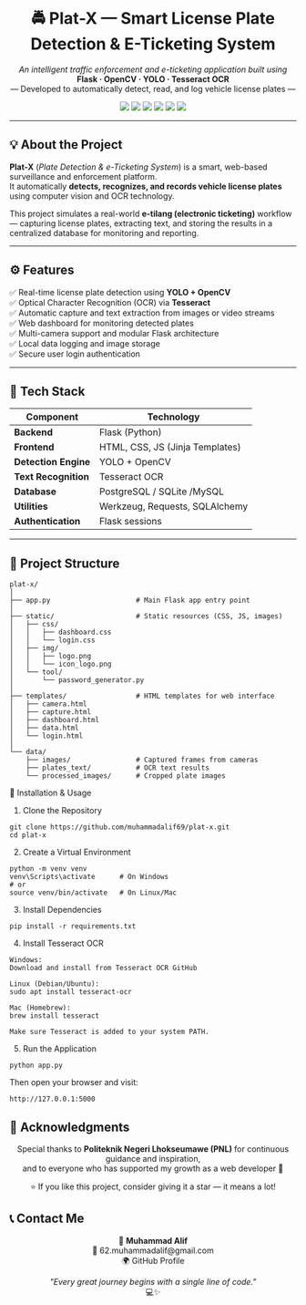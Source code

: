 <h1 align="center">🚔 Plat-X — Smart License Plate Detection & E-Ticketing System</h1>

<p align="center">
  <i>An intelligent traffic enforcement and e-ticketing application built using</i><br>
  <b>Flask · OpenCV · YOLO · Tesseract OCR</b><br>
  — Developed to automatically detect, read, and log vehicle license plates —
</p>

<p align="center">
  <img src="https://img.shields.io/badge/Python-3776AB?style=for-the-badge&logo=python&logoColor=white">
  <img src="https://img.shields.io/badge/Flask-000000?style=for-the-badge&logo=flask&logoColor=white">
  <img src="https://img.shields.io/badge/OpenCV-27338e?style=for-the-badge&logo=opencv&logoColor=white">
  <img src="https://img.shields.io/badge/YOLO-00FFFF?style=for-the-badge&logo=yolo&logoColor=black">
  <img src="https://img.shields.io/badge/TesseractOCR-4285F4?style=for-the-badge&logo=google&logoColor=white">
  <img src="https://img.shields.io/badge/Database-PostgreSQL-blue?style=for-the-badge&logo=postgresql&logoColor=white">
</p>

---

## 💡 About the Project

**Plat-X** (*Plate Detection & e-Ticketing System*) is a smart, web-based surveillance and enforcement platform.  
It automatically **detects, recognizes, and records vehicle license plates** using computer vision and OCR technology.  

This project simulates a real-world **e-tilang (electronic ticketing)** workflow — capturing license plates, extracting text, and storing the results in a centralized database for monitoring and reporting.

---

## ⚙️ Features

✅ Real-time license plate detection using **YOLO + OpenCV**  
✅ Optical Character Recognition (OCR) via **Tesseract**  
✅ Automatic capture and text extraction from images or video streams  
✅ Web dashboard for monitoring detected plates  
✅ Multi-camera support and modular Flask architecture  
✅ Local data logging and image storage  
✅ Secure user login authentication  

---

## 🧠 Tech Stack

| Component | Technology |
|------------|-------------|
| **Backend** | Flask (Python) |
| **Frontend** | HTML, CSS, JS (Jinja Templates) |
| **Detection Engine** | YOLO + OpenCV |
| **Text Recognition** | Tesseract OCR |
| **Database** | PostgreSQL / SQLite /MySQL |
| **Utilities** | Werkzeug, Requests, SQLAlchemy |
| **Authentication** | Flask sessions |

---

## 📁 Project Structure

```plaintext
plat-x/
│
├── app.py                     # Main Flask app entry point
│
├── static/                    # Static resources (CSS, JS, images)
│   ├── css/
│   │   ├── dashboard.css
│   │   └── login.css
│   ├── img/
│   │   ├── logo.png
│   │   └── icon_logo.png
│   └── tool/
│       └── password_generator.py
│
├── templates/                 # HTML templates for web interface
│   ├── camera.html
│   ├── capture.html
│   ├── dashboard.html
│   ├── data.html
│   └── login.html
│
└── data/
    ├── images/                # Captured frames from cameras
    ├── plates_text/           # OCR text results
    └── processed_images/      # Cropped plate images
```

🚀 Installation & Usage
1. Clone the Repository
```plaintext
git clone https://github.com/muhammadalif69/plat-x.git
cd plat-x
```

2. Create a Virtual Environment
```plaintext
python -m venv venv
venv\Scripts\activate      # On Windows
# or
source venv/bin/activate   # On Linux/Mac
```

3. Install Dependencies
```plaintext
pip install -r requirements.txt
```

4. Install Tesseract OCR
```plaintext
Windows:
Download and install from Tesseract OCR GitHub

Linux (Debian/Ubuntu):
sudo apt install tesseract-ocr

Mac (Homebrew):
brew install tesseract

Make sure Tesseract is added to your system PATH.
```

5. Run the Application
```plaintext
python app.py
```

Then open your browser and visit:
```plaintext
http://127.0.0.1:5000
```

## 💬 Acknowledgments

<p align="center">
  Special thanks to <b>Politeknik Negeri Lhokseumawe (PNL)</b> for continuous guidance and inspiration,<br>
  and to everyone who has supported my growth as a web developer 🙌
</p>

<p align="center">
  ⭐ If you like this project, consider giving it a star — it means a lot!
</p>

## 📞 Contact Me

<p align="center">
  👤 <b>Muhammad Alif</b><br>
  📧 <a style="text-decoration:none;" href="mailto:62.muhammadalif@gmail.com">62.muhammadalif@gmail.com</a><br>
  🌍 <a style="text-decoration:none;" href="https://github.com/muhammadalif69">GitHub Profile</a>
</p>

<p align="center">
  <i>"Every great journey begins with a single line of code."</i><br>
  💻✨
</p>
